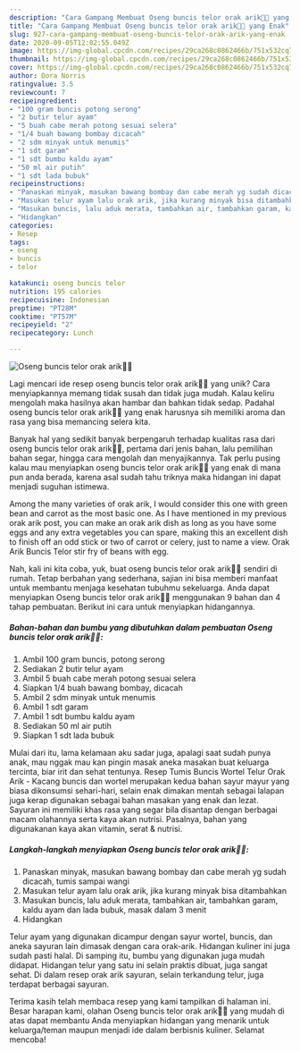 ```yaml
---
description: "Cara Gampang Membuat Oseng buncis telor orak arik🍳🥙 yang Enak"
title: "Cara Gampang Membuat Oseng buncis telor orak arik🍳🥙 yang Enak"
slug: 927-cara-gampang-membuat-oseng-buncis-telor-orak-arik-yang-enak
date: 2020-09-05T12:02:55.049Z
image: https://img-global.cpcdn.com/recipes/29ca268c0862466b/751x532cq70/oseng-buncis-telor-orak-arik🍳🥙-foto-resep-utama.jpg
thumbnail: https://img-global.cpcdn.com/recipes/29ca268c0862466b/751x532cq70/oseng-buncis-telor-orak-arik🍳🥙-foto-resep-utama.jpg
cover: https://img-global.cpcdn.com/recipes/29ca268c0862466b/751x532cq70/oseng-buncis-telor-orak-arik🍳🥙-foto-resep-utama.jpg
author: Dora Norris
ratingvalue: 3.5
reviewcount: 7
recipeingredient:
- "100 gram buncis potong serong"
- "2 butir telur ayam"
- "5 buah cabe merah potong sesuai selera"
- "1/4 buah bawang bombay dicacah"
- "2 sdm minyak untuk menumis"
- "1 sdt garam"
- "1 sdt bumbu kaldu ayam"
- "50 ml air putih"
- "1 sdt lada bubuk"
recipeinstructions:
- "Panaskan minyak, masukan bawang bombay dan cabe merah yg sudah dicacah, tumis sampai wangi"
- "Masukan telur ayam lalu orak arik, jika kurang minyak bisa ditambahkan"
- "Masukan buncis, lalu aduk merata, tambahkan air, tambahkan garam, kaldu ayam dan lada bubuk, masak dalam 3 menit"
- "Hidangkan"
categories:
- Resep
tags:
- oseng
- buncis
- telor

katakunci: oseng buncis telor 
nutrition: 195 calories
recipecuisine: Indonesian
preptime: "PT28M"
cooktime: "PT57M"
recipeyield: "2"
recipecategory: Lunch

---
```



![Oseng buncis telor orak arik🍳🥙](https://img-global.cpcdn.com/recipes/29ca268c0862466b/751x532cq70/oseng-buncis-telor-orak-arik🍳🥙-foto-resep-utama.jpg)

Lagi mencari ide resep oseng buncis telor orak arik🍳🥙 yang unik? Cara menyiapkannya memang tidak susah dan tidak juga mudah. Kalau keliru mengolah maka hasilnya akan hambar dan bahkan tidak sedap. Padahal oseng buncis telor orak arik🍳🥙 yang enak harusnya sih memiliki aroma dan rasa yang bisa memancing selera kita.

Banyak hal yang sedikit banyak berpengaruh terhadap kualitas rasa dari oseng buncis telor orak arik🍳🥙, pertama dari jenis bahan, lalu pemilihan bahan segar, hingga cara mengolah dan menyajikannya. Tak perlu pusing kalau mau menyiapkan oseng buncis telor orak arik🍳🥙 yang enak di mana pun anda berada, karena asal sudah tahu triknya maka hidangan ini dapat menjadi suguhan istimewa.

Among the many varieties of orak arik, I would consider this one with green bean and carrot as the most basic one. As I have mentioned in my previous orak arik post, you can make an orak arik dish as long as you have some eggs and any extra vegetables you can spare, making this an excellent dish to finish off an odd stick or two of carrot or celery, just to name a view. Orak Arik Buncis Telor stir fry of beans with egg.


Nah, kali ini kita coba, yuk, buat oseng buncis telor orak arik🍳🥙 sendiri di rumah. Tetap berbahan yang sederhana, sajian ini bisa memberi manfaat untuk membantu menjaga kesehatan tubuhmu sekeluarga. Anda dapat menyiapkan Oseng buncis telor orak arik🍳🥙 menggunakan 9 bahan dan 4 tahap pembuatan. Berikut ini cara untuk menyiapkan hidangannya.

<!--inarticleads1-->

##### Bahan-bahan dan bumbu yang dibutuhkan dalam pembuatan Oseng buncis telor orak arik🍳🥙:

1. Ambil 100 gram buncis, potong serong
1. Sediakan 2 butir telur ayam
1. Ambil 5 buah cabe merah potong sesuai selera
1. Siapkan 1/4 buah bawang bombay, dicacah
1. Ambil 2 sdm minyak untuk menumis
1. Ambil 1 sdt garam
1. Ambil 1 sdt bumbu kaldu ayam
1. Sediakan 50 ml air putih
1. Siapkan 1 sdt lada bubuk


Mulai dari itu, lama kelamaan aku sadar juga, apalagi saat sudah punya anak, mau nggak mau kan pingin masak aneka masakan buat keluarga tercinta, biar irit dan sehat tentunya. Resep Tumis Buncis Wortel Telur Orak Arik - Kacang buncis dan wortel merupakan kedua bahan sayur mayur yang biasa dikonsumsi sehari-hari, selain enak dimakan mentah sebagai lalapan juga kerap digunakan sebagai bahan masakan yang enak dan lezat. Sayuran ini memiliki khas rasa yang segar bila disantap dengan berbagai macam olahannya serta kaya akan nutrisi. Pasalnya, bahan yang digunakanan kaya akan vitamin, serat &amp; nutrisi. 

<!--inarticleads2-->

##### Langkah-langkah menyiapkan Oseng buncis telor orak arik🍳🥙:

1. Panaskan minyak, masukan bawang bombay dan cabe merah yg sudah dicacah, tumis sampai wangi
1. Masukan telur ayam lalu orak arik, jika kurang minyak bisa ditambahkan
1. Masukan buncis, lalu aduk merata, tambahkan air, tambahkan garam, kaldu ayam dan lada bubuk, masak dalam 3 menit
1. Hidangkan


Telur ayam yang digunakan dicampur dengan sayur wortel, buncis, dan aneka sayuran lain dimasak dengan cara orak-arik. Hidangan kuliner ini juga sudah pasti halal. Di samping itu, bumbu yang digunakan juga mudah didapat. Hidangan telur yang satu ini selain praktis dibuat, juga sangat sehat. Di dalam resep orak arik sayuran, selain terkandung telur, juga terdapat berbagai sayuran. 

Terima kasih telah membaca resep yang kami tampilkan di halaman ini. Besar harapan kami, olahan Oseng buncis telor orak arik🍳🥙 yang mudah di atas dapat membantu Anda menyiapkan hidangan yang menarik untuk keluarga/teman maupun menjadi ide dalam berbisnis kuliner. Selamat mencoba!
